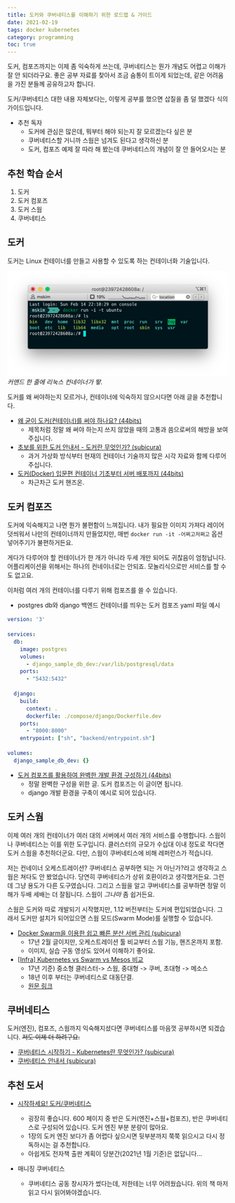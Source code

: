 ```yaml
---
title: 도커와 쿠버네티스를 이해하기 위한 로드맵 & 가이드
date: 2021-02-19
tags: docker kubernetes
category: programming
toc: true
--- 
```


도커, 컴포즈까지는 이제 좀 익숙하게 쓰는데, 쿠버네티스는 뭔가 개념도 어렵고 이해가 잘 안 되더라구요.
좋은 공부 자료를 찾아서 조금 숨통이 트이게 되었는데, 같은 어려움을 가진 분들께 공유하고자 합니다.

도커/쿠버네티스 대한 내용 자체보다는, 이렇게 공부를 했으면 삽질을 좀 덜 했겠다 식의 가이드입니다.

* 추천 독자
  * 도커에 관심은 많은데, 뭐부터 해야 되는지 잘 모르겠는다 싶은 분
  * 쿠버네티스할 거니까 스웜은 넘겨도 된다고 생각하신 분
  * 도커, 컴포즈 예제 잘 따라 해 봤는데 쿠버네티스의 개념이 잘 안 들어오시는 분
  
## 추천 학습 순서

1. 도커
2. 도커 컴포즈
3. 도커 스웜
4. 쿠버네티스

## 도커

도커는 Linux 컨테이너를 만들고 사용할 수 있도록 하는 컨테이너화 기술입니다.

![img](/assets/img/post/k8s/docker_run.png)
*커맨드 한 줄에 리눅스 컨네이너가 뙇.*

도커를 왜 써야하는지 모르거나, 컨테이너에 익숙하지 않으시다면 아래 글을 추천합니다.

* [왜 굳이 도커(컨테이너)를 써야 하나요? (44bits)](https://www.44bits.io/ko/post/why-should-i-use-docker-container)
  * 제목처럼 정말 왜 써야 하는지 쓰지 않았을 때의 고통과 씀으로써의 해방을 보여주십니다.
* [초보를 위한 도커 안내서 - 도커란 무엇인가? (subicura)](https://subicura.com/2017/01/19/docker-guide-for-beginners-1.html)
  * 과거 가상화 방식부터 현재의 컨테이너 기술까지 많은 시각 자료와 함께 다루어주십니다.
* [도커(Docker) 입문편 컨테이너 기초부터 서버 배포까지 (44bits)](https://www.44bits.io/ko/post/easy-deploy-with-docker)
  * 차근차근 도커 핸즈온.

## 도커 컴포즈

도커에 익숙해지고 나면 뭔가 불편함이 느껴집니다. 내가 필요한 이미지 가져다 레이어 덧씌워서 나만의 컨테이너까지 만들었지만,
매번 `docker run -it -어쩌고저쩌고` 옵션 넣어주기가 불편하거든요.

게다가 다루어야 할 컨테이너가 한 개가 아니라 두세 개만 되어도 귀찮음이 엄청납니다. 어플리케이션을 위해서는 하나의 컨네이너로는 안되죠. 모놀리식으로만 서비스를 할 수도 없고요.

이처럼 여러 개의 컨테이너를 다루기 위해 컴포즈를 쓸 수 있습니다.

* postgres db와 django 백엔드 컨테이너를 띄우는 도커 컴포즈 yaml 파일 예시

```yaml
version: '3'

services:
  db:
    image: postgres
    volumes:
      - django_sample_db_dev:/var/lib/postgresql/data
    ports:
      - "5432:5432"

  django:
    build:
      context: .
      dockerfile: ./compose/django/Dockerfile.dev     
    ports:
      - "8000:8000"
    entrypoint: ["sh", "backend/entrypoint.sh"]

volumes:
  django_sample_db_dev: {}  
```

* [도커 컴포즈를 활용하여 완벽한 개발 환경 구성하기 (44bits)](https://www.44bits.io/ko/post/almost-perfect-development-environment-with-docker-and-docker-compose)
  * 정말 완벽한 구성을 위한 글. 도커 컴포즈는 이 글이면 됩니다.
  * django 개발 환경을 구축이 예시로 되어 있습니다.

## 도커 스웜

이제 여러 개의 컨테이너가 여러 대의 서버에서 여러 개의 서비스를 수행합니다. 스웜이나 쿠버네티스는 이를 위한 도구입니다.
클러스터의 규모가 수십대 이내 정도로 작다면 도커 스웜을 추천하더군요. 다만, 스웜이 쿠버네티스에 비해 레퍼런스가 적습니다.

저는 컨네이너 오케스트레이션? 쿠버네티스 공부하면 되는 거 아닌가?라고 생각하고 스웜은 쳐다도 안 봤었습니다.
당연히 쿠버네티스가 상위 호환이라고 생각했거든요. 그런데 그냥 용도가 다른 도구였습니다.
그리고 스웜을 알고 쿠버네티스를 공부하면 정말 이해가 두배 세배는 더 잘됩니다. 스웜이 *그나마* 좀 쉽거든요.

스웜은 도커와 따로 개발되기 시작했지만, 1.12 버전부터는 도커에 편입되었습니다. 그래서 도커만 설치가 되어있으면 스웜 모드(Swarm Mode)를 실행할 수 있습니다.

* [Docker Swarm을 이용한 쉽고 빠른 분산 서버 관리 (subicura)](https://subicura.com/2017/02/25/container-orchestration-with-docker-swarm.html)
  * 17년 2월 글이지만, 오케스트레이션 툴 비교부터 스웜 기능, 핸즈온까지 포함.
  * 이미지, 실습 구동 영상도 있어서 이해하기 좋아요.
* [[Infra] Kubernetes vs Swarm vs Mesos 비교](https://chrisjune-13837.medium.com/infra-kubernetes-vs-swarm-vs-mesos-%EB%B9%84%EA%B5%90-b04b2cd032ab)
  * 17년 기준) 중소형 클러스터-> 스웜, 중대형 -> 쿠버, 초대형 -> 메소스
  * 18년 이후 부터는 쿠버네티스로 대동단결.
  * [원문 링크](https://www.loomsystems.com/blog/single-post/2017/06/19/kubernetes-vs-docker-swarm-vs-apache-mesos-container-orchestration-comparison)

## 쿠버네티스

도커(엔진), 컴포즈, 스웜까지 익숙해지셨다면 쿠버네티스를 마음껏 공부하시면 되겠습니다. ~~저도 이제 더 하려구요.~~

* [쿠버네티스 시작하기 - Kubernetes란 무엇인가? (subicura)](https://subicura.com/2019/05/19/kubernetes-basic-1.html)
* [쿠버네티스 안내서 (subicura)](https://subicura.com/k8s/)

## 추천 도서

* [시작하세요! 도커/쿠버네티스](https://wikibook.co.kr/docker-kube/)
  * 굉장히 좋습니다. 600 페이지 중 반은 도커(엔진+스웜+컴포즈), 반은 쿠버네티스로 구성되어 있습니다. 도커 엔진 부분 분량이 많아요.
  * 1장의 도커 엔진 보다가 좀 어렵다 싶으시면 뒷부분까지 쭉쭉 읽으시고 다시 정독하시는 걸 추천합니다.
  * 아쉽게도 전자책 출판 계획이 당분간(2021년 1월 기준)은 없답니다...

* 매니징 쿠버네티스
  * 쿠버네티스 공동 창시자가 썼다는데, 저한테는 너무 어려웠습니다. 위의 책 마저 읽고 다시 읽어봐야겠습니다.
